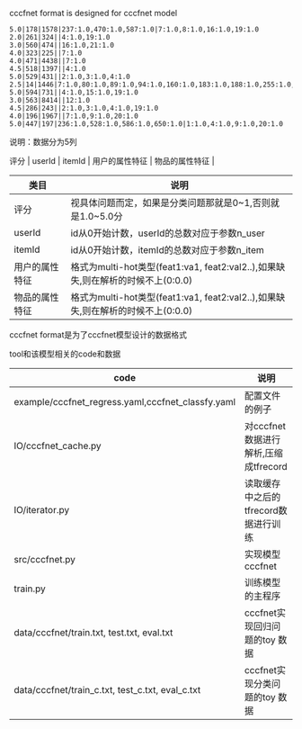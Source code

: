 cccfnet format is designed for cccfnet model

```
5.0|178|1578|237:1.0,470:1.0,587:1.0|7:1.0,8:1.0,16:1.0,19:1.0
2.0|261|324||4:1.0,19:1.0
3.0|560|474||16:1.0,21:1.0
4.0|323|225||7:1.0
4.0|471|4438||7:1.0
4.5|518|1397||4:1.0
5.0|529|431||2:1.0,3:1.0,4:1.0
2.5|14|1446|7:1.0,80:1.0,89:1.0,94:1.0,160:1.0,183:1.0,188:1.0,255:1.0,527:1.0,573:1.0,577:1.0,604:1.0,632:1.0,716:1.0|4:1.0
5.0|594|731||4:1.0,15:1.0,19:1.0
3.0|563|8414||12:1.0
4.5|286|243||2:1.0,3:1.0,4:1.0,19:1.0
4.0|196|1967||7:1.0,9:1.0,20:1.0
5.0|447|197|236:1.0,528:1.0,586:1.0,650:1.0|1:1.0,4:1.0,9:1.0,20:1.0

```
说明：数据分为5列

评分 | userId | itemId | 用户的属性特征 | 物品的属性特征 |
 
类目 | 说明 | 
----|------| 
评分 | 视具体问题而定，如果是分类问题那就是0~1,否则就是1.0~5.0分 | 
userId | id从0开始计数，userId的总数对应于参数n_user |   
itemId | id从0开始计数，itemId的总数对应于参数n_item | 
用户的属性特征 | 格式为multi-hot类型(feat1:va1, feat2:val2..),如果缺失,则在解析的时候不上(0:0.0) |   
物品的属性特征 | 格式为multi-hot类型(feat1:va1, feat2:val2..),如果缺失,则在解析的时候不上(0:0.0) |

cccfnet format是为了cccfnet模型设计的数据格式

tool和该模型相关的code和数据

code | 说明 | 
----|------|
example/cccfnet_regress.yaml,cccfnet_classfy.yaml | 配置文件的例子 |
IO/cccfnet_cache.py | 对cccfnet数据进行解析,压缩成tfrecord |
IO/iterator.py | 读取缓存中之后的tfrecord数据进行训练 |
src/cccfnet.py | 实现模型cccfnet |
train.py | 训练模型的主程序 |
data/cccfnet/train.txt, test.txt, eval.txt | cccfnet实现回归问题的toy 数据 |
data/cccfnet/train_c.txt, test_c.txt, eval_c.txt | cccfnet实现分类问题的toy 数据 |